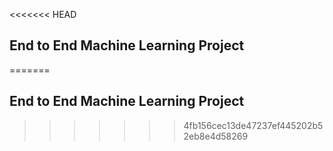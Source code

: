 <<<<<<< HEAD
## End to End Machine Learning Project
=======
## End to End Machine Learning Project
>>>>>>> 4fb156cec13de47237ef445202b52eb8e4d58269
